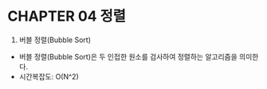 # CHAPTER 04 정렬

1. 버블 정렬(Bubble Sort)

- 버블 정렬(Bubble Sort)은 두 인접한 원소를 검사하여 정렬하는 알고리즘을 의미한다.
- 시간복잡도: O(N^2)
